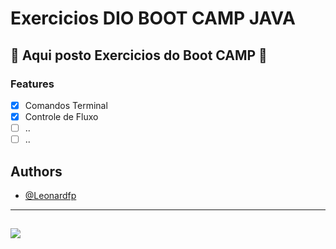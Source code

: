 
# Exercicios DIO BOOT CAMP JAVA


## 🚧 Aqui posto Exercicios do Boot CAMP 🚧


### Features


- [X]  Comandos Terminal
- [x]  Controle de Fluxo
- [ ]  ..
- [ ]  ..

## Authors

- [@Leonardfp](https://www.github.com/Leonardfp)

-----
![](https://64.media.tumblr.com/7234c9a68350be6e974eb04a5a74cdc1/tumblr_pqhzj8mfrG1wouno4o1_500.gif)
-----
